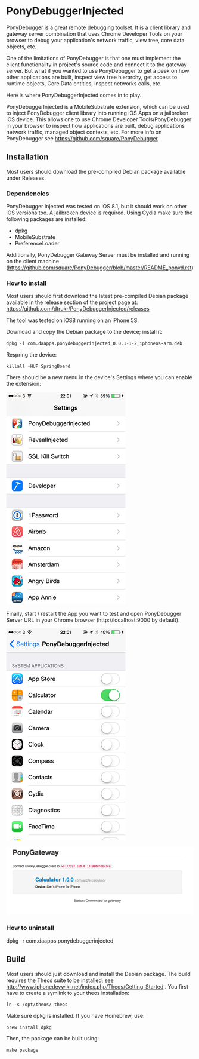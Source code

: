 PonyDebuggerInjected
=====================


PonyDebugger is a great remote debugging toolset. It is a client library and gateway server combination that uses Chrome Developer Tools on your browser to debug your application's network traffic, view tree, core data objects, etc.

One of the limitations of PonyDebugger is that one must implement the client functionality in project's source code and connect it to the gateway server. But what if you wanted to use PonyDebugger to get a peek on how other applications are built, inspect view tree hierarchy, get access to runtime objects, Core Data entities, inspect networks calls, etc.

Here is where PonyDebuggerInjected comes in to play.

PonyDebuggerInjected is a MobileSubstrate extension, which can be used to inject PonyDebugger client library into running iOS Apps on a jailbroken iOS device. This allows one to use Chrome Developer Tools/PonyDebugger in your browser to inspect how applications are built, debug applications network traffic, managed object contexts, etc. For more info on PonyDebugger see https://github.com/square/PonyDebugger

Installation
------------

Most users should download the pre-compiled Debian package available under Releases.

### Dependencies

PonyDebugger Injected was tested on iOS 8.1, but it should work on other iOS versions too. A jailbroken device
is required. Using Cydia make sure the following packages are installed:
- dpkg
- MobileSubstrate
- PreferenceLoader

Additionally, PonyDebugger Gateway Server must be installed and running on the client machine (https://github.com/square/PonyDebugger/blob/master/README_ponyd.rst)

### How to install

Most users should first download the latest pre-compiled Debian package available in the release section of the project page at: https://github.com/dtrukr/PonyDebuggerInjected/releases

The tool was tested on iOS8 running on an iPhone 5S.

Download and copy the Debian package to the device; install it:  

    dpkg -i com.daapps.ponydebuggerinjected_0.0.1-1-2_iphoneos-arm.deb

Respring the device:

    killall -HUP SpringBoard

There should be a new menu in the device's Settings where you can
enable the extension:

![Settings](Screenshots/Settings1.png)

Finally, start / restart the App you want to test and open PonyDebugger Server URL in your Chrome browser (http://localhost:9000 by default).

![Settings Pony Debugger Injected](Screenshots/Settings2.png)

![Calculator inside PonyDebugger](Screenshots/Calculator.png)

### How to uninstall

 dpkg -r com.daapps.ponydebuggerinjected


Build
-----

Most users should just download and install the Debian package.
The build requires the Theos suite to be installed;
see http://www.iphonedevwiki.net/index.php/Theos/Getting_Started .
You first have to create a symlink to your theos installation:

    ln -s /opt/theos/ theos

Make sure dpkg is installed. If you have Homebrew, use:

    brew install dpkg

Then, the package can be built using:

    make package
